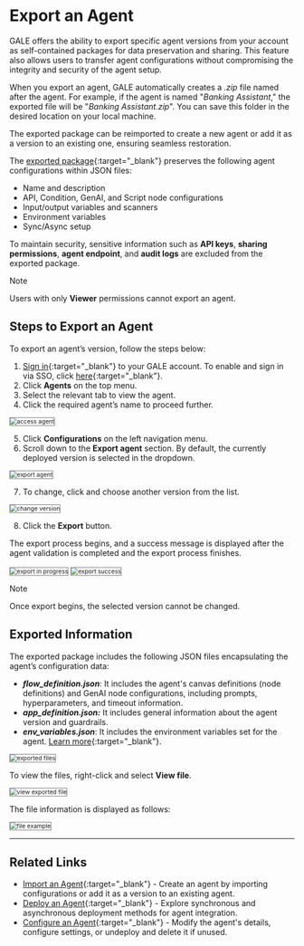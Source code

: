 # Export an Agent

GALE offers the ability to export specific agent versions from your account as self-contained packages for data preservation and sharing. This feature also allows users to transfer agent configurations without compromising the integrity and security of the agent setup.

When you export an agent, GALE automatically creates a *.zip* file named after the agent. For example, if the agent is named "*Banking Assistant*," the exported file will be "*Banking Assistant.zip*". You can save this folder in the desired location on your local machine. 

The exported package can be reimported to create a new agent or add it as a version to an existing one, ensuring seamless restoration.

The [exported package](../agents/export-an-agent.md/#exported-information){:target="_blank"} preserves the following agent configurations within JSON files:

* Name and description
* API, Condition, GenAI, and Script node configurations
* Input/output variables and scanners
* Environment variables
* Sync/Async setup

To maintain security, sensitive information such as **API keys**, **sharing permissions**, **agent endpoint**, and **audit logs** are excluded from the exported package.

<div class="admonition note">
<p class="admonition-title">Note</p>
<p>Users with only <b>Viewer</b> permissions cannot export an agent.</p></div>

## Steps to Export an Agent

To export an agent’s version, follow the steps below:

1. [Sign in](../getting-started/sign-up-sign-in.md/#sign-in-to-gale){:target="_blank"} to your GALE account. To enable and sign in via SSO, click [here](../settings/security-and-control/single-sign-on.md){:target="_blank"}.
2. Click **Agents** on the top menu.
3. Select the relevant tab to view the agent.
4. Click the required agent’s name to proceed further.
<img src="../images/agents-export-access.png" alt="access agent" title="access agents" style="border: 1px solid gray; zoom:75%;">

5. Click **Configurations** on the left navigation menu.
6. Scroll down to the **Export agent** section. By default, the currently deployed version is selected in the dropdown.
<img src="../images/export-agent.png" alt="export agent" title="export agent" style="border: 1px solid gray; zoom:75%;">

7. To change, click and choose another version from the list.
<img src="../images/choose-another-version.png" alt="change version" title="change version" style="border: 1px solid gray; zoom:75%;">

8. Click the **Export** button.

The export process begins, and a success message is displayed after the agent validation is completed and the export process finishes.

<img src="../images/exporting-in-progress.png" alt="export in progress" title="export in progress" style="border: 1px solid gray; zoom:75%;">

<img src="../images/agent-export-success.png" alt="export success" title="export success" style="border: 1px solid gray; zoom:75%;">

<div class="admonition note">
<p class="admonition-title">Note</p>
<p>Once export begins, the selected version cannot be changed.
</p></div>

## Exported Information

The exported package includes the following JSON files encapsulating the agent’s configuration data:

* ***flow_definition.json***: It includes the agent's canvas definitions (node definitions) and GenAI node configurations, including prompts, hyperparameters, and timeout information.
* ***app_definition.json:*** It includes general information about the agent version and guardrails.
* ***env_variables.json***: It includes the environment variables set for the agent. [Learn more](https://docs.kore.ai/gale/agents/configure-an-agent/#manage-environment-variables){:target="_blank"}.

<img src="../images/exported-files.png" alt="exported files" title="exported files" style="border: 1px solid gray; zoom:75%;">

To view the files, right-click and select **View file**.

<img src="../images/view-exported-file.png" alt="view exported file" title="view exported file" style="border: 1px solid gray; zoom:75%;">

The file information is displayed as follows:

<img src="../images/app-definition-file-example.png" alt="file example" title="file example" style="border: 1px solid gray; zoom:75%;">

<hr>

## Related Links

* [Import an Agent](../agents/import-an-agent.md){:target="_blank"} - Create an agent by importing configurations or add it as a version to an existing agent.
* [Deploy an Agent](../agents/deploy-an-agent.md){:target="_blank"} - Explore synchronous and asynchronous deployment methods for agent integration.
* [Configure an Agent](../agents/configure-an-agent.md){:target="_blank"} - Modify the agent's details, configure settings, or undeploy and delete it if unused.